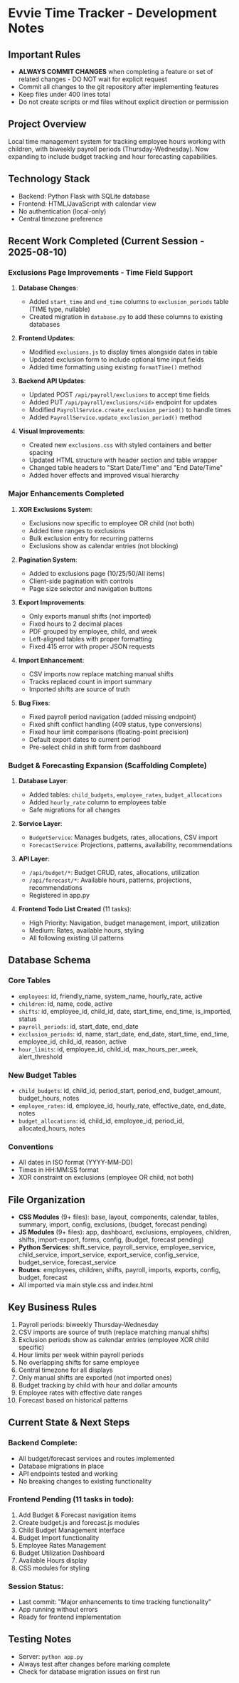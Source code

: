 # Evvie Time Tracker - Development Notes

## Important Rules
- **ALWAYS COMMIT CHANGES** when completing a feature or set of related changes - DO NOT wait for explicit request
- Commit all changes to the git repository after implementing features
- Keep files under 400 lines total
- Do not create scripts or md files without explicit direction or permission

## Project Overview
Local time management system for tracking employee hours working with children, with biweekly payroll periods (Thursday-Wednesday). Now expanding to include budget tracking and hour forecasting capabilities.

## Technology Stack
- Backend: Python Flask with SQLite database
- Frontend: HTML/JavaScript with calendar view
- No authentication (local-only)
- Central timezone preference

## Recent Work Completed (Current Session - 2025-08-10)

### Exclusions Page Improvements - Time Field Support
1. **Database Changes**:
   - Added `start_time` and `end_time` columns to `exclusion_periods` table (TIME type, nullable)
   - Created migration in `database.py` to add these columns to existing databases
   
2. **Frontend Updates**:
   - Modified `exclusions.js` to display times alongside dates in table
   - Updated exclusion form to include optional time input fields
   - Added time formatting using existing `formatTime()` method
   
3. **Backend API Updates**:
   - Updated POST `/api/payroll/exclusions` to accept time fields
   - Added PUT `/api/payroll/exclusions/<id>` endpoint for updates
   - Modified `PayrollService.create_exclusion_period()` to handle times
   - Added `PayrollService.update_exclusion_period()` method
   
4. **Visual Improvements**:
   - Created new `exclusions.css` with styled containers and better spacing
   - Updated HTML structure with header section and table wrapper
   - Changed table headers to "Start Date/Time" and "End Date/Time"
   - Added hover effects and improved visual hierarchy

### Major Enhancements Completed
1. **XOR Exclusions System**:
   - Exclusions now specific to employee OR child (not both)
   - Added time ranges to exclusions
   - Bulk exclusion entry for recurring patterns
   - Exclusions show as calendar entries (not blocking)

2. **Pagination System**:
   - Added to exclusions page (10/25/50/All items)
   - Client-side pagination with controls
   - Page size selector and navigation buttons

3. **Export Improvements**:
   - Only exports manual shifts (not imported)
   - Fixed hours to 2 decimal places
   - PDF grouped by employee, child, and week
   - Left-aligned tables with proper formatting
   - Fixed 415 error with proper JSON requests

4. **Import Enhancement**:
   - CSV imports now replace matching manual shifts
   - Tracks replaced count in import summary
   - Imported shifts are source of truth

5. **Bug Fixes**:
   - Fixed payroll period navigation (added missing endpoint)
   - Fixed shift conflict handling (409 status, type conversions)
   - Fixed hour limit comparisons (floating-point precision)
   - Default export dates to current period
   - Pre-select child in shift form from dashboard

### Budget & Forecasting Expansion (Scaffolding Complete)

1. **Database Layer**:
   - Added tables: `child_budgets`, `employee_rates`, `budget_allocations`
   - Added `hourly_rate` column to employees table
   - Safe migrations for all changes

2. **Service Layer**:
   - `BudgetService`: Manages budgets, rates, allocations, CSV import
   - `ForecastService`: Projections, patterns, availability, recommendations

3. **API Layer**:
   - `/api/budget/*`: Budget CRUD, rates, allocations, utilization
   - `/api/forecast/*`: Available hours, patterns, projections, recommendations
   - Registered in app.py

4. **Frontend Todo List Created** (11 tasks):
   - High Priority: Navigation, budget management, import, utilization
   - Medium: Rates, available hours, styling
   - All following existing UI patterns

## Database Schema
### Core Tables
- `employees`: id, friendly_name, system_name, hourly_rate, active
- `children`: id, name, code, active
- `shifts`: id, employee_id, child_id, date, start_time, end_time, is_imported, status
- `payroll_periods`: id, start_date, end_date
- `exclusion_periods`: id, name, start_date, end_date, start_time, end_time, employee_id, child_id, reason, active
- `hour_limits`: id, employee_id, child_id, max_hours_per_week, alert_threshold

### New Budget Tables
- `child_budgets`: id, child_id, period_start, period_end, budget_amount, budget_hours, notes
- `employee_rates`: id, employee_id, hourly_rate, effective_date, end_date, notes
- `budget_allocations`: id, child_id, employee_id, period_id, allocated_hours, notes

### Conventions
- All dates in ISO format (YYYY-MM-DD)
- Times in HH:MM:SS format
- XOR constraint on exclusions (employee OR child, not both)

## File Organization
- **CSS Modules** (9+ files): base, layout, components, calendar, tables, summary, import, config, exclusions, (budget, forecast pending)
- **JS Modules** (9+ files): app, dashboard, exclusions, employees, children, shifts, import-export, forms, config, (budget, forecast pending)
- **Python Services**: shift_service, payroll_service, employee_service, child_service, import_service, export_service, config_service, budget_service, forecast_service
- **Routes**: employees, children, shifts, payroll, imports, exports, config, budget, forecast
- All imported via main style.css and index.html

## Key Business Rules
1. Payroll periods: biweekly Thursday-Wednesday
2. CSV imports are source of truth (replace matching manual shifts)
3. Exclusion periods show as calendar entries (employee XOR child specific)
4. Hour limits per week within payroll periods
5. No overlapping shifts for same employee
6. Central timezone for all displays
7. Only manual shifts are exported (not imported ones)
8. Budget tracking by child with hour and dollar amounts
9. Employee rates with effective date ranges
10. Forecast based on historical patterns

## Current State & Next Steps
### Backend Complete:
- All budget/forecast services and routes implemented
- Database migrations in place
- API endpoints tested and working
- No breaking changes to existing functionality

### Frontend Pending (11 tasks in todo):
1. Add Budget & Forecast navigation items
2. Create budget.js and forecast.js modules
3. Child Budget Management interface
4. Budget Import functionality
5. Employee Rates Management
6. Budget Utilization Dashboard
7. Available Hours display
8. CSS modules for styling

### Session Status:
- Last commit: "Major enhancements to time tracking functionality"
- App running without errors
- Ready for frontend implementation

## Testing Notes
- Server: `python app.py`
- Always test after changes before marking complete
- Check for database migration issues on first run